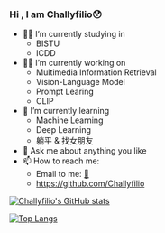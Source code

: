 ### Hi , I am Challyfilio😯
- 👨‍🎓 I’m currently studying in 
  - BISTU
  - ICDD
- 👨‍💻 I’m currently working on 
  - Multimedia Information Retrieval
  - Vision-Language Model
  - Prompt Learing
  - CLIP
- 🌱 I’m currently learning 
  - Machine Learning
  - Deep Learning
  - 躺平 & 找女朋友
- 🍁 Ask me about anything you like
- 📫 How to reach me:
  - Email to me: [📧](mailto:challyfilio4368@163.com)
  - https://github.com/Challyfilio
  
[![Challyfilio's GitHub stats](https://github-readme-stats.vercel.app/api?username=Challyfilio&count_private=true&show_icons=true&theme=dracula)](https://github.com/anuraghazra/github-readme-stats)

[![Top Langs](https://github-readme-stats.vercel.app/api/top-langs/?username=Challyfilio&langs_count=10&layout=compact&count_private=true&theme=dracula)](https://github.com/anuraghazra/github-readme-stats)
